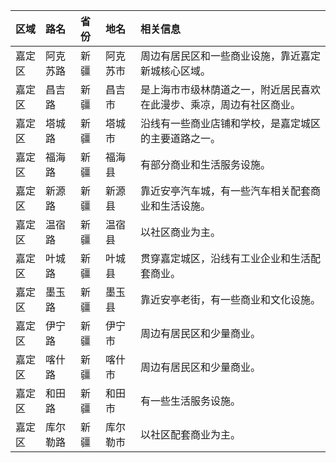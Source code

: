 | 区域 | 路名 | 省份 | 地名 | 相关信息 |
| :--- | :--- | :--- | :--- | :--- |
| 嘉定区 | 阿克苏路 | 新疆 | 阿克苏市 | 周边有居民区和一些商业设施，靠近嘉定新城核心区域。 |
| 嘉定区 | 昌吉路 | 新疆 | 昌吉市 | 是上海市市级林荫道之一，附近居民喜欢在此漫步、乘凉，周边有社区商业。 |
| 嘉定区 | 塔城路 | 新疆 | 塔城市 | 沿线有一些商业店铺和学校，是嘉定城区的主要道路之一。 |
| 嘉定区 | 福海路 | 新疆 | 福海县 | 有部分商业和生活服务设施。 |
| 嘉定区 | 新源路 | 新疆 | 新源县 | 靠近安亭汽车城，有一些汽车相关配套商业和生活设施。 |
| 嘉定区 | 温宿路 | 新疆 | 温宿县 | 以社区商业为主。 |
| 嘉定区 | 叶城路 | 新疆 | 叶城县 | 贯穿嘉定城区，沿线有工业企业和生活配套商业。 |
| 嘉定区 | 墨玉路 | 新疆 | 墨玉县 | 靠近安亭老街，有一些商业和文化设施。 |
| 嘉定区 | 伊宁路 | 新疆 | 伊宁市 | 周边有居民区和少量商业。 |
| 嘉定区 | 喀什路 | 新疆 | 喀什市 | 周边有居民区和少量商业。 |
| 嘉定区 | 和田路 | 新疆 | 和田市 | 有一些生活服务设施。 |
| 嘉定区 | 库尔勒路 | 新疆 | 库尔勒市 | 以社区配套商业为主。 |